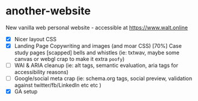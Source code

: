 # another-website

New vanilla web personal website - accessible at https://www.walt.online
- [x] Nicer layout CSS
- [x] Landing Page Copywriting and images (and moar CSS)
 [70%] Case study pages
 [scapped] bells and whistles (ie: txtwav, maybe some canvas or webgl crap to make it extra `poofy`)
- [ ] WAI & ARIA cleanup (ie: alt tags, semantic evaluation, aria tags for accessibility reasons)
- [ ] Google/social meta crap (ie: schema.org tags, social preview, validation against twitter/fb/LinkedIn etc etc )
- [x] GA setup 
